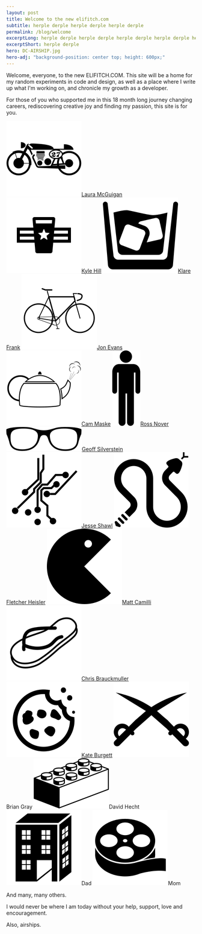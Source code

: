 ```yaml
---
layout: post
title: Welcome to the new elifitch.com
subtitle: herple derple herple derple herple derple
permalink: /blog/welcome
excerptLong: herple derple herple derple herple derple herple derple herple derple herple derple herple derple herple derple herple derple herple derple 
excerptShort: herple derple
hero: DC-AIRSHIP.jpg
hero-adj: "background-position: center top; height: 600px;"
---
```


Welcome, everyone, to the new ELIFITCH.COM.  This site will be a home for my random experiments in code and design, as well as a place where I write up what I'm working on, and chronicle my growth as a developer.<BREAK>

For those of you who supported me in this 18 month long journey changing careers, rediscovering creative joy and finding my passion, this site is for you.

<div class="grid-4 thanks">
	<a class="laura" href="http://twitter.com/grafxnerd"><img src="/assets/img/svg/moto.svg" /><span>Laura McGuigan</span></a>
	<a class="kyle" href="http://twitter.com/kylehill/"><img src="/assets/img/svg/beer-flag.svg" /><span>Kyle Hill</span></a>
	<a class="klare" href="https://twitter.com/klare"><img src="/assets/img/svg/whiskey.svg" /><span>Klare Frank</span></a>
	<a class="jon" href="https://twitter.com/jwpe"><img src="/assets/img/svg/bike.svg" /><span>Jon Evans</span></a>
	<a class="cam" href="https://twitter.com/cameronmaske"><img src="/assets/img/svg/kettle.svg" /><span>Cam Maske</span></a>
	<a class="ross" href="https://twitter.com/jwpe"><img src="/assets/img/svg/man.svg" /><span>Ross Nover</span></a>
	<a class="geoff" href="https://twitter.com/geoffmax"><img src="/assets/img/svg/glasses.svg" /><span>Geoff Silverstein</span></a>
	<a class="jesse" href="https://twitter.com/jshawl"><img src="/assets/img/svg/circuit.svg" /><span>Jesse Shawl</span></a>
	<a class="fletcher" href="https://twitter.com/fheisler"><img src="/assets/img/svg/python.svg" /><span>Fletcher Heisler</span></a>
	<a class="matt" href="https://twitter.com/mlcamilli"><img src="/assets/img/svg/pac-man.svg" /><span>Matt Camilli</span></a>
	<a class="chris" href="https://twitter.com/cbrauckmuller"><img src="/assets/img/svg/flip-flop.svg" /><span>Chris Brauckmuller</span></a>
	<a class="kate" href="https://twitter.com/clickpopclick"><img src="/assets/img/svg/cookie.svg" /><span>Kate Burgett</span></a>
	<a class="brian"><img src="/assets/img/svg/swords.svg" /><span>Brian Gray</span></a>
	<a class="david"><img src="/assets/img/svg/lego.svg" /><span>David Hecht</span></a>
	<a class="dad"><img src="/assets/img/svg/building.svg" /><span>Dad</span></a>
	<a class="mom"><img src="/assets/img/svg/film.svg" /><span>Mom</span></a>
</div>

And many, many others.

I would never be where I am today without your help, support, love and encouragement.

Also, airships.